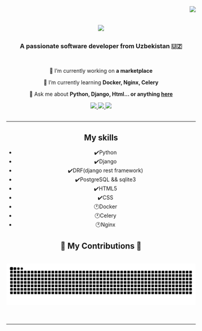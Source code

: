 <img align="right" src="https://visitor-badge.laobi.icu/badge?page_id=salesp07.salesp07" />

<h1 align="center">
    <img src="https://readme-typing-svg.herokuapp.com/?font=Righteous&size=35&center=true&vCenter=true&width=500&height=70&duration=4000&lines=Hi+There!+👋;+I'm+Dilshodbek!;I'm+backend+developer" />
</h1>

<h3 align="center">A passionate software developer from Uzbekistan 🇺🇿</h3>

<br/>

<div align="center">
 
 🔭 I’m currently working on **a marketplace**
 
 🌱 I’m currently learning **Docker, Nginx, Celery**

💬 Ask me about **Python, Django, Html... or anything [here](https://github.com/dilshodbek0505/dilshodbek0505/issues)**


 </div>
 
<div align="center"> 
  <a href="mailto:ddilshod0415@gmail.com">
    <img src="https://img.shields.io/badge/Gmail-333333?style=for-the-badge&logo=gmail&logoColor=red" />
  </a>
  <a href="https://www.linkedin.com/in/dilshodbek-donaboyev-1a2214288/" target="_blank">
    <img src="https://img.shields.io/badge/LinkedIn-0077B5?style=for-the-badge&logo=linkedin&logoColor=white" target="_blank" />
  </a>
  <a href="https://github.com/dilshodbek0505/" target="_blank">
     <img src="https://img.shields.io/badge/Portfolio-FF5722?style=for-the-badge&logo=todoist&logoColor=white" target="_blank" /> <!-- sqlite, safari, google-chrome are other good icon options -->
  </a>
</div>

<br/>
<hr/>

<div align="center">
    <h2>My skills</h2>
    <ul>
        <li>✔️Python</li>
        <li>✔️Django</li>
        <li>✔️DRF(django rest framework)</li>
        <li>✔️PostgreSQL && sqlite3</li>
        <li>✔️HTML5</li>
        <li>✔️CSS</li>
        <li>🕐Docker</li>
        <li>🕐Celery</li>
        <li>🕐Nginx</li>
    </ul>
</div>

<div align="center">
  <h2>🐍 My Contributions 🐍</h2>
  <br>
  <img alt="snake eating my contributions" src="https://raw.githubusercontent.com/dilshodbek0505/dilshodbek0505/output/github-contribution-grid-snake.svg" />
  <br/><br/><br/>
</div>
<hr/>

<br/>
